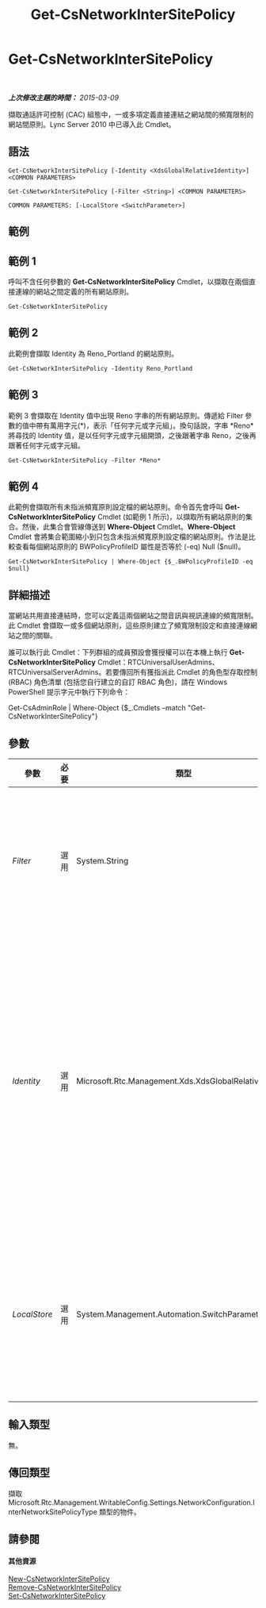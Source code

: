 ﻿---
title: Get-CsNetworkInterSitePolicy
TOCTitle: Get-CsNetworkInterSitePolicy
ms:assetid: a4a64048-f8d7-483a-9565-0c6f3b0937b7
ms:mtpsurl: https://technet.microsoft.com/zh-tw/library/Gg412769(v=OCS.15)
ms:contentKeyID: 49291880
ms.date: 08/24/2015
mtps_version: v=OCS.15
ms.translationtype: HT
---

# Get-CsNetworkInterSitePolicy

 

_**上次修改主題的時間：** 2015-03-09_

擷取通話許可控制 (CAC) 組態中，一或多項定義直接連結之網站間的頻寬限制的網站間原則。Lync Server 2010 中已導入此 Cmdlet。

## 語法

    Get-CsNetworkInterSitePolicy [-Identity <XdsGlobalRelativeIdentity>] <COMMON PARAMETERS>

    Get-CsNetworkInterSitePolicy [-Filter <String>] <COMMON PARAMETERS>

    COMMON PARAMETERS: [-LocalStore <SwitchParameter>]

## 範例

## 範例 1

呼叫不含任何參數的 **Get-CsNetworkInterSitePolicy** Cmdlet，以擷取在兩個直接連線的網站之間定義的所有網站原則。

    Get-CsNetworkInterSitePolicy

## 範例 2

此範例會擷取 Identity 為 Reno\_Portland 的網站原則。

    Get-CsNetworkInterSitePolicy -Identity Reno_Portland

## 範例 3

範例 3 會擷取在 Identity 值中出現 Reno 字串的所有網站原則。傳遞給 Filter 參數的值中帶有萬用字元(\*)，表示「任何字元或字元組」。換句話說，字串 \*Reno\* 將尋找的 Identity 值，是以任何字元或字元組開頭，之後跟著字串 Reno，之後再跟著任何字元或字元組。

    Get-CsNetworkInterSitePolicy -Filter *Reno*

## 範例 4

此範例會擷取所有未指派頻寬原則設定檔的網站原則。命令首先會呼叫 **Get-CsNetworkInterSitePolicy** Cmdlet (如範例 1 所示)，以擷取所有網站原則的集合。然後，此集合會管線傳送到 **Where-Object** Cmdlet。**Where-Object** Cmdlet 會將集合範圍縮小到只包含未指派頻寬原則設定檔的網站原則。作法是比較查看每個網站原則的 BWPolicyProfileID 屬性是否等於 (-eq) Null ($null)。

    Get-CsNetworkInterSitePolicy | Where-Object {$_.BWPolicyProfileID -eq $null}

## 詳細描述

當網站共用直接連結時，您可以定義這兩個網站之間音訊與視訊連線的頻寬限制。此 Cmdlet 會擷取一或多個網站原則，這些原則建立了頻寬限制設定和直接連線網站之間的關聯。

誰可以執行此 Cmdlet：下列群組的成員預設會獲授權可以在本機上執行 **Get-CsNetworkInterSitePolicy** Cmdlet：RTCUniversalUserAdmins、RTCUniversalServerAdmins。若要傳回所有獲指派此 Cmdlet 的角色型存取控制 (RBAC) 角色清單 (包括您自行建立的自訂 RBAC 角色)，請在 Windows PowerShell 提示字元中執行下列命令：

Get-CsAdminRole | Where-Object {$\_.Cmdlets –match "Get-CsNetworkInterSitePolicy"}

## 參數


<table>
<colgroup>
<col style="width: 25%" />
<col style="width: 25%" />
<col style="width: 25%" />
<col style="width: 25%" />
</colgroup>
<thead>
<tr class="header">
<th>參數</th>
<th>必要</th>
<th>類型</th>
<th>說明</th>
</tr>
</thead>
<tbody>
<tr class="odd">
<td><p><em>Filter</em></p></td>
<td><p>選用</p></td>
<td><p>System.String</p></td>
<td><p>包含萬用字元的字串，只會搜尋 Identity 值與萬用字元字串相符的原則。</p></td>
</tr>
<tr class="even">
<td><p><em>Identity</em></p></td>
<td><p>選用</p></td>
<td><p>Microsoft.Rtc.Management.Xds.XdsGlobalRelativeIdentity</p></td>
<td><p>您要擷取之網站原則的唯一識別碼。由於網站原則只在全域範圍建立，因此這個識別碼不需要指定範圍，而是包含一個字串，代表該原則的唯一識別名稱。</p></td>
</tr>
<tr class="odd">
<td><p><em>LocalStore</em></p></td>
<td><p>選用</p></td>
<td><p>System.Management.Automation.SwitchParameter</p></td>
<td><p>從中央管理存放區本機複本擷取網站間原則資訊，而不從中央管理存放區本身擷取。</p></td>
</tr>
</tbody>
</table>


## 輸入類型

無。

## 傳回類型

擷取 Microsoft.Rtc.Management.WritableConfig.Settings.NetworkConfiguration.InterNetworkSitePolicyType 類型的物件。

## 請參閱

#### 其他資源

[New-CsNetworkInterSitePolicy](new-csnetworkintersitepolicy.md)  
[Remove-CsNetworkInterSitePolicy](remove-csnetworkintersitepolicy.md)  
[Set-CsNetworkInterSitePolicy](set-csnetworkintersitepolicy.md)

